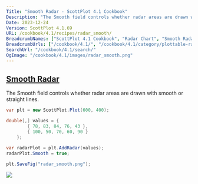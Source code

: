 ```yaml
---
Title: "Smooth Radar - ScottPlot 4.1 Cookbook"
Description: "The Smooth field controls whether radar areas are drawn with smooth or straight lines."
Date: 2023-12-24
Version: ScottPlot 4.1.69
URL: /cookbook/4.1/recipes/radar_smooth/
BreadcrumbNames: ["ScottPlot 4.1 Cookbook", "Radar Chart", "Smooth Radar"]
BreadcrumbUrls: ["/cookbook/4.1/", "/cookbook/4.1/category/plottable-radar", "/cookbook/4.1/recipes/radar_smooth/"]
SearchUrl: "/cookbook/4.1/search/"
OgImage: "/cookbook/4.1/images/radar_smooth.png"
---
```


<h2><a id='smooth-radar' href='/cookbook/4.1/recipes/radar_smooth/'>Smooth Radar</a></h2>

The Smooth field controls whether radar areas are drawn with smooth or straight lines.

```cs
var plt = new ScottPlot.Plot(600, 400);

double[,] values = {
        { 78, 83, 84, 76, 43 },
        { 100, 50, 70, 60, 90 }
    };

var radarPlot = plt.AddRadar(values);
radarPlot.Smooth = true;

plt.SaveFig("radar_smooth.png");
```

<img src='../../images/radar_smooth.png' class='d-block mx-auto my-5' />


